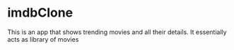 # imdbClone
This is an app that shows trending movies and all their details. It essentially acts as library of movies 
